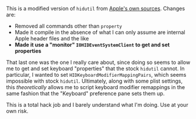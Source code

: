 This is a modified version of `hidutil` from [Apple's own
sources][src].  Changes are:

* Removed all commands other than `property`
* Made it compile in the absence of what I can only assume are
  internal Apple header files and the like
* **Made it use a "monitor" `IOHIDEventSystemClient` to get and set
  properties**

That last one was the one I really care about, since doing so seems to
allow me to get and set keyboard "properties" that the stock `hidutil`
cannot.  In particular, I wanted to set
`HIDKeyboardModifierMappingPairs`, which seems impossible with stock
`hidutil`.  Ultimately, along with some plist settings, this
*theoretically* allows me to script keyboard modifier remappings in
the same fashion that the "Keyboard" preference pane sets them up.

This is a total hack job and I barely understand what I'm doing.  Use
at your own risk.

[src]: https://opensource.apple.com/source/IOHIDFamily/IOHIDFamily-1090.220.12/
